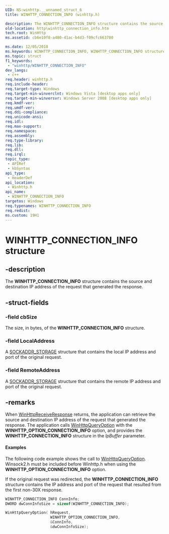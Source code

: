 ```yaml
---
UID: NS:winhttp.__unnamed_struct_6
title: WINHTTP_CONNECTION_INFO (winhttp.h)

description: The WINHTTP_CONNECTION_INFO structure contains the source and destination IP address of the request that generated the response.
old-location: http\winhttp_connection_info.htm
tech.root: WinHttp
ms.assetid: cb6e10f8-a480-41ac-b4d3-f09cfc663780

ms.date: 12/05/2018
ms.keywords: WINHTTP_CONNECTION_INFO, WINHTTP_CONNECTION_INFO structure [HTTP], http.winhttp_connection_info, winhttp/WINHTTP_CONNECTION_INFO
ms.topic: struct
f1_keywords: 
 - "winhttp/WINHTTP_CONNECTION_INFO"
dev_langs:
 - c++
req.header: winhttp.h
req.include-header: 
req.target-type: Windows
req.target-min-winverclnt: Windows Vista [desktop apps only]
req.target-min-winversvr: Windows Server 2008 [desktop apps only]
req.kmdf-ver: 
req.umdf-ver: 
req.ddi-compliance: 
req.unicode-ansi: 
req.idl: 
req.max-support: 
req.namespace: 
req.assembly: 
req.type-library: 
req.lib: 
req.dll: 
req.irql: 
topic_type:
 - APIRef
 - kbSyntax
api_type:
 - HeaderDef
api_location:
 - Winhttp.h
api_name:
 - WINHTTP_CONNECTION_INFO
targetos: Windows
req.typenames: WINHTTP_CONNECTION_INFO
req.redist: 
ms.custom: 19H1
---
```


# WINHTTP_CONNECTION_INFO structure


## -description


The <b>WINHTTP_CONNECTION_INFO</b> structure contains the source and destination IP address of the request that generated the response.


## -struct-fields




### -field cbSize

The size, in bytes, of the <b>WINHTTP_CONNECTION_INFO</b> structure.


### -field LocalAddress

A <a href="https://docs.microsoft.com/previous-versions/windows/desktop/legacy/ms740504(v=vs.85)">SOCKADDR_STORAGE</a> structure that contains the local IP address and port of the original request.


### -field RemoteAddress

A <a href="https://docs.microsoft.com/previous-versions/windows/desktop/legacy/ms740504(v=vs.85)">SOCKADDR_STORAGE</a> structure that contains the remote IP address and port of the original request.


## -remarks



When <a href="https://docs.microsoft.com/windows/desktop/api/winhttp/nf-winhttp-winhttpreceiveresponse">WinHttpReceiveResponse</a> returns, the application can retrieve the source and destination IP address of the request that generated the response. The application calls <a href="https://docs.microsoft.com/windows/desktop/api/winhttp/nf-winhttp-winhttpqueryoption">WinHttpQueryOption</a> with the <b>WINHTTP_OPTION_CONNECTION_INFO</b> option, and provides the <b>WINHTTP_CONNECTION_INFO</b> structure in the <i>lpBuffer</i> parameter.


#### Examples

The following code example shows the call to <a href="https://docs.microsoft.com/windows/desktop/api/winhttp/nf-winhttp-winhttpqueryoption">WinHttpQueryOption</a>. Winsock2.h must be included before Winhttp.h when using the <b>WINHTTP_OPTION_CONNECTION_INFO</b> option.

If the original request was redirected, the <b>WINHTTP_CONNECTION_INFO</b> structure contains the IP address and port of the request that resulted from the first non-30X response.


```cpp
WINHTTP_CONNECTION_INFO ConnInfo;
DWORD dwConnInfoSize = sizeof(WINHTTP_CONNECTION_INFO);

WinHttpQueryOption( hRequest,
                    WINHTTP_OPTION_CONNECTION_INFO,
                    &ConnInfo,
                    &dwConnInfoSize);

```




